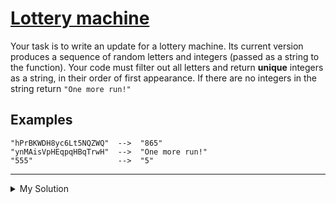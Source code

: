 # [Lottery machine](https://www.codewars.com/kata/5832db03d5bafb7d96000107)

Your task is to write an update for a lottery machine. Its current version produces a sequence of random letters and integers (passed as a string to the function). Your code must filter out all letters and return **unique** integers as a string, in their order of first appearance. If there are no integers in the string return `"One more run!"`

## Examples

    "hPrBKWDH8yc6Lt5NQZWQ"  -->  "865"
    "ynMAisVpHEqpqHBqTrwH"  -->  "One more run!"
    "555"                   -->  "5"

---

<details><summary>My Solution</summary>

````js
function lottery(str){
  let result = ''
  const sanitizedStr = str.replace(/[^0-9]/g, '')
   for(let i = 0; i < sanitizedStr.length; i++) {
     if(!result.includes(sanitizedStr[i])) {
       result += sanitizedStr[i]
     }
   }

  return sanitizedStr.length === 0 ? "One more run!" : result
}
```

</details>
````
